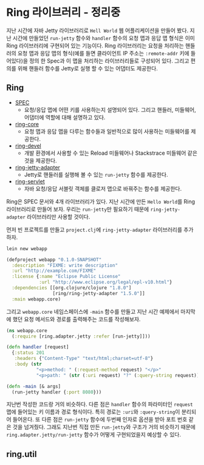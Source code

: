 # Ring 라이브러리 - 정리중

지난 시간에 자바 Jetty 라이브러리로 `Hell World` 웹 어플리케이션을 만들어 봤다. 지난 시간에 만들었던 `run-jetty` 함수와 `handler` 함수의 요청 맵과 응답 맵 형식은 이미 Ring 라이브러리에 구현되어 있는 기능이다. Ring 라이브러리는 요청을 처리하는 핸들러의 요청 맵과 응답 맵의 형식(예를 들면 클라이언트 IP 주소는 `:remote-addr` 키에 들어있다)을 정의 한 Spec과 이 맵을 처리하는 라이브러리들로 구성되어 있다. 그리고 편의를 위해 핸들러 함수를 Jetty로 실행 할 수 있는 어댑터도 제공한다.

## Ring
- [SPEC](https://github.com/ring-clojure/ring/blob/master/SPEC)
  - 요청/응답 맵에 어떤 키를 사용하는지 설명되어 있다. 그리고 핸들러, 미들웨어, 어댑터에 역할에 대해 설명하고 있다.
- [ring-core](https://github.com/ring-clojure/ring/tree/master/ring-core)
  - 요청 맵과 응답 맵을 다루는 함수들과 일반적으로 많이 사용하는 미들웨어를 제공한다.
- [ring-devel](https://github.com/ring-clojure/ring/tree/master/ring-devel)
  - 개발 환경에서 사용할 수 있는 Reload 미들웨어나 Stackstrace 미들웨어 같은 것을 제공한다.
- [ring-jetty-adapter](https://github.com/ring-clojure/ring/tree/master/ring-jetty-adapter)
  - Jetty로 핸들러를 실행해 볼 수 있는 `run-jetty` 함수를 제공한다.
- [ring-servlet](https://github.com/ring-clojure/ring/tree/master/ring-servlet)
  - 자바 요청/응답 서블릿 객체를 클로저 맵으로 바꿔주는 함수를 제공한다.

Ring은 SPEC 문서와 4개 라이브러리가 있다. 지난 시간에 만든 `Hello World`를 Ring 라이브러리로 만들어 보자. 우리는 `run-jetty`만 필요하기 때문에 `ring-jetty-adapter` 라이브러리만 사용할 것이다.

먼저 빈 프로젝트를 만들고 `project.clj`에 `ring-jetty-adapter` 라이브러리를 추가하자.

```bash
lein new webapp
```

```clojure
(defproject webapp "0.1.0-SNAPSHOT"
  :description "FIXME: write description"
  :url "http://example.com/FIXME"
  :license {:name "Eclipse Public License"
            :url "http://www.eclipse.org/legal/epl-v10.html"}
  :dependencies [[org.clojure/clojure "1.8.0"]
                 [ring/ring-jetty-adapter "1.5.0"]]
  :main webapp.core)
```

그리고 `webapp.core` 네임스페이스에 `-main` 함수를 만들고 지난 시간 예제에서 마지막에 했던 요청 메서드와 경로를 출력해주는 코드를 작성해보자.

```clojure
(ns webapp.core
  (:require [ring.adapter.jetty :refer [run-jetty]]))

(defn handler [request]
  {:status 201
   :headers {"Content-Type" "text/html;charset=utf-8"}
   :body (str
           "<p>method: " (:request-method request) "</p>"
           "<p>path: " (str (:uri request) "?" (:query-string request)) "</p>")})

(defn -main [& args]
  (run-jetty handler {:port 8080}))
```

지난번 작성한 코드랑 거의 비슷하다. 다른 점은 `handler` 함수의 파라미터인 `request` 맵에 들어있는 키 이름과 경로 형식이다. 특히 경로는 `:uri`와 `:query-string`이 분리되어 들어온다. 또 다른 점은 `run-jetty` 함수에 두번째 인자로 옵션을 받아 포트 번호 같은 것을 넘겨줬다. 그래도 지난번 직접 만든 `run-jetty`와 구조가 거의 비슷하기 때문에 `ring.adapter.jetty/run-jetty` 함수가 어떻게 구현되었을지 예상할 수 있다.

## ring.util





